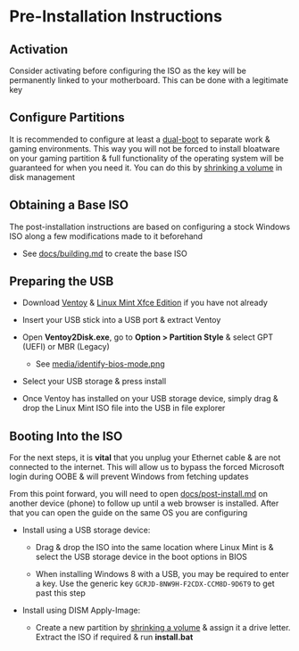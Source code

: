 # Pre-Installation Instructions

## Activation

Consider activating before configuring the ISO as the key will be permanently linked to your motherboard. This can be done with a legitimate key

## Configure Partitions

It is recommended to configure at least a [dual-boot](https://en.wikipedia.org/wiki/Multi-booting) to separate work & gaming environments. This way you will not be forced to install bloatware on your gaming partition & full functionality of the operating system will be guaranteed for when you need it. You can do this by [shrinking a volume](https://docs.microsoft.com/en-us/windows-server/storage/disk-management/shrink-a-basic-volume) in disk management

## Obtaining a Base ISO

The post-installation instructions are based on configuring a stock Windows ISO along a few modifications made to it beforehand

- See [docs/building.md](../docs/building.md) to create the base ISO

## Preparing the USB

- Download [Ventoy](https://github.com/ventoy/Ventoy/releases) & [Linux Mint Xfce Edition](https://www.linuxmint.com/download.php) if you have not already

- Insert your USB stick into a USB port & extract Ventoy

- Open **Ventoy2Disk.exe**,  go to **Option > Partition Style** & select GPT (UEFI) or MBR (Legacy)

    - See [media/identify-bios-mode.png](../media/identify-bios-mode.png)

- Select your USB storage & press install

- Once Ventoy has installed on your USB storage device, simply drag & drop the Linux Mint ISO file into the USB in file explorer

## Booting Into the ISO

For the next steps, it is **vital** that you unplug your Ethernet cable & are not connected to the internet. This will allow us to bypass the forced Microsoft login during OOBE & will prevent Windows from fetching updates

From this point forward, you will need to open [docs/post-install.md](./post-install.md) on another device (phone) to follow up until a web browser is installed. After that you can open the guide on the same OS you are configuring

- Install using a USB storage device:

    - Drag & drop the ISO into the same location where Linux Mint is & select the USB storage device in the boot options in BIOS

    - When installing Windows 8 with a USB, you may be required to enter a key. Use the generic key ``GCRJD-8NW9H-F2CDX-CCM8D-9D6T9`` to get past this step

- Install using DISM Apply-Image:

    - Create a new partition by [shrinking a volume](https://docs.microsoft.com/en-us/windows-server/storage/disk-management/shrink-a-basic-volume) & assign it a drive letter. Extract the ISO if required & run **install.bat**

